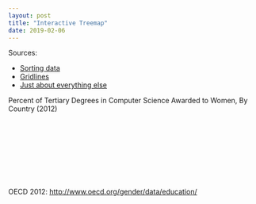 ```yaml
---
layout: post
title: "Interactive Treemap"
date: 2019-02-06
---
```


<head>
<style>

	div.tooltip {	
    position: absolute;			
    text-align: center;			
    width: 80px;					
    height: 45px;					
    padding: 6px;				
    font-size: 10px;
    font-family: Arial;
    color: black;
    font-weight: normal;
    background: white;
    border: 1px solid #c0c0c0;
    box-shadow: 0px 2px 2px #888888;
    pointer-events: none;			
}

</style>
</head>

Sources:
* [Sorting data](https://bl.ocks.org/rcrocker13/66a11b84ff86edc61ffb61b3d99cf02a)
* [Gridlines](https://bl.ocks.org/d3noob/c506ac45617cf9ed39337f99f8511218)
* [Just about everything else](https://bost.ocks.org/mike/bar/3/)

<body>
	<div class="chart-title">Percent of Tertiary Degrees in Computer Science Awarded to Women, By Country (2012)</div>
	<svg class="chart"></svg>
	<div class="caption">OECD 2012: <a href="http://www.oecd.org/gender/data/education/">
	http://www.oecd.org/gender/data/education/</a></div>
	<script src="https://d3js.org/d3.v4.min.js" charset="utf-8"></script>
            <script src="https://ajander.github.io/js/treemap.js"></script>

</body>